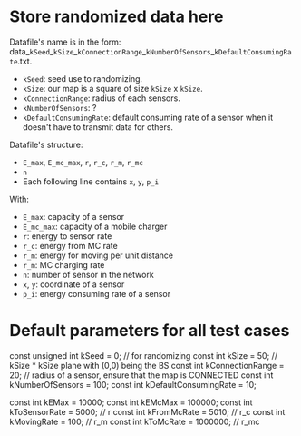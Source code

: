 # Store randomized data here

Datafile's name is in the form: data_`kSeed`\_`kSize`\_`kConnectionRange`\_`kNumberOfSensors`\_`kDefaultConsumingRate`.txt.

* `kSeed`: seed use to randomizing.
* `kSize`: our map is a square of size `kSize` x `kSize`.
* `kConnectionRange`: radius of each sensors.
* `kNumberOfSensors`: ?
* `kDefaultConsumingRate`: default consuming rate of a sensor when it doesn't have to transmit data for others.

Datafile's structure:

* `E_max`, `E_mc_max`, `r`, `r_c`, `r_m`, `r_mc`
* `n`
* Each following line contains `x`, `y`, `p_i`

With:
* `E_max`: capacity of a sensor
* `E_mc_max`: capacity of a mobile charger
* `r`: energy to sensor rate
* `r_c`: energy from MC rate
* `r_m`: energy for moving per unit distance
* `r_m`: MC charging rate
* `n`: number of sensor in the network
* `x`, `y`: coordinate of a sensor
* `p_i`: energy consuming rate of a sensor

# Default parameters for all test cases
const unsigned int kSeed = 0; // for randomizing
const int kSize = 50; // kSize * kSize plane with (0,0) being the BS
const int kConnectionRange = 20; // radius of a sensor, ensure that the map is CONNECTED
const int kNumberOfSensors = 100;
const int kDefaultConsumingRate = 10;

const int kEMax = 10000;
const int kEMcMax = 100000;
const int kToSensorRate = 5000; // r
const int kFromMcRate = 5010; // r_c
const int kMovingRate = 100; // r_m
const int kToMcRate = 1000000; // r_mc